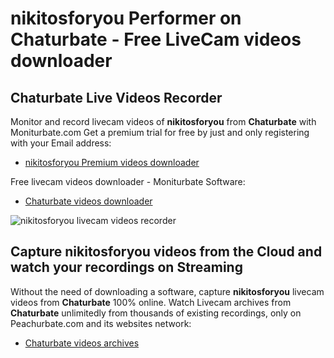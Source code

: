 # nikitosforyou Performer on Chaturbate - Free LiveCam videos downloader

## Chaturbate Live Videos Recorder

Monitor and record livecam videos of **nikitosforyou** from **Chaturbate** with Moniturbate.com
Get a premium trial for free by just and only registering with your Email address:
* [nikitosforyou Premium videos downloader](https://moniturbate.com/request-demo-licence-key.html)

Free livecam videos downloader - Moniturbate Software:
* [Chaturbate videos downloader](https://moniturbate.com/moniturbate-download-software.html)

![nikitosforyou livecam videos recorder](https://peachurnet.com/templates/moniturbate-software.png)


## Capture nikitosforyou videos from the Cloud and watch your recordings on Streaming

Without the need of downloading a software, capture **nikitosforyou** livecam videos from **Chaturbate** 100% online.
Watch Livecam archives from **Chaturbate** unlimitedly from thousands of existing recordings, only on Peachurbate.com and its websites network:
* [Chaturbate videos archives](https://peachurnet.com/)